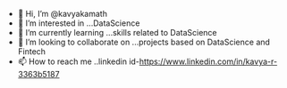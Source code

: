 - 👋 Hi, I’m @kavyakamath
- 👀 I’m interested in ...DataScience
- 🌱 I’m currently learning ...skills related to DataScience
- 💞️ I’m looking to collaborate on ...projects based on DataScience and Fintech
- 📫 How to reach me ..linkedin id-https://www.linkedin.com/in/kavya-r-3363b5187

<!---
kavyakamath/kavyakamath is a ✨ special ✨ repository because its `README.md` (this file) appears on your GitHub profile.
You can click the Preview link to take a look at your changes.
--->
